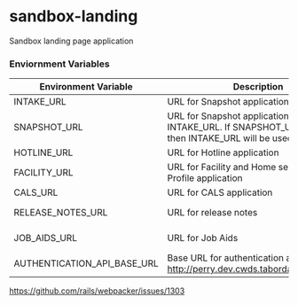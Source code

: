 # sandbox-landing
Sandbox landing page application 


### Enviornment Variables
| Environment Variable | Description                                             | Default Value |
| ------------------   | ------------------------------------------------------- | ------------- |
| INTAKE_URL    | URL for Snapshot application Deprecated | nil |
| SNAPSHOT_URL    | URL for Snapshot application Replaces INTAKE_URL. If SNAPSHOT_URL not set then INTAKE_URL will be used | nil |
| HOTLINE_URL    | URL for Hotline application | nil |
| FACILITY_URL    | URL for Facility and Home search and Profile application | nil |
| CALS_URL | URL for CALS application | nil |
| RELEASE_NOTES_URL | URL for release notes | https://github.com/ca-cwds/Sandbox/blob/master/Release%20Notes/release_notes.md |
| JOB_AIDS_URL | URL for Job Aids | https://cwscms.osi.ca.gov/Portal/Digital-Services-Implementation-Portal/Training?folderId=1957 |
| AUTHENTICATION_API_BASE_URL | Base URL for authentication api (e.g. http://perry.dev.cwds.tabordasolutions.net) | nil |


https://github.com/rails/webpacker/issues/1303